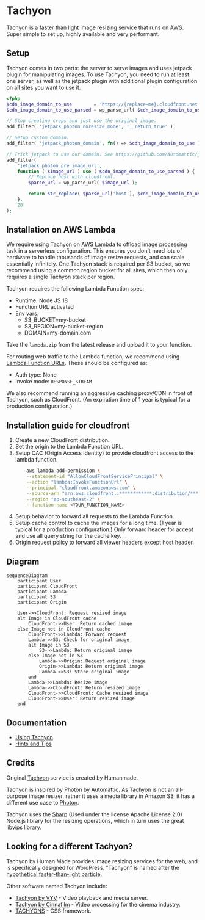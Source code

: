 # Tachyon

Tachyon is a faster than light image resizing service that runs on AWS. Super simple to set up, highly available and very performant.

## Setup

Tachyon comes in two parts: the server to serve images and uses jetpack plugin for manipulating images. To use Tachyon, you need to run at least one server, as well as the jetpack plugin with additional plugin configuration on all sites you want to use it.

```php
<?php
$cdn_image_domain_to_use        = 'https://{replace-me}.cloudfront.net'
$cdn_image_domain_to_use_parsed = wp_parse_url( $cdn_image_domain_to_use );

// Stop creating crops and just use the original image.
add_filter( 'jetpack_photon_noresize_mode', '__return_true' );

// Setup custom domain.
add_filter( 'jetpack_photon_domain', fn() => $cdn_image_domain_to_use );

// Trick jetpack to use our domain. See https://github.com/Automattic/jetpack/blob/946220362c7db84cad03c7fae4c76c5930b46fd5/projects/packages/image-cdn/src/class-image-cdn-core.php#L163-L175
add_filter(
	'jetpack_photon_pre_image_url',
	function ( $image_url ) use ( $cdn_image_domain_to_use_parsed ) {
		// Replace host with cloudfront.
		$parse_url = wp_parse_url( $image_url );

		return str_replace( $parse_url['host'], $cdn_image_domain_to_use_parsed['host'], $image_url );
	},
	20
);
```

## Installation on AWS Lambda

We require using Tachyon on [AWS Lambda](https://aws.amazon.com/lambda/details/) to offload image processing task in a serverless configuration. This ensures you don't need lots of hardware to handle thousands of image resize requests, and can scale essentially infinitely. One Tachyon stack is required per S3 bucket, so we recommend using a common region bucket for all sites, which then only requires a single Tachyon stack per region.

Tachyon requires the following Lambda Function spec:

- Runtime: Node JS 18
- Function URL activated
- Env vars:
  - S3_BUCKET=my-bucket
  - S3_REGION=my-bucket-region
  - DOMAIN=my-domain.com

Take the `lambda.zip` from the latest release and upload it to your function.

For routing web traffic to the Lambda function, we recommend using [Lambda Function URLs](https://docs.aws.amazon.com/lambda/latest/dg/urls-configuration.html). These should be configured as:

- Auth type: None
- Invoke mode: `RESPONSE_STREAM`

We also recommend running an aggressive caching proxy/CDN in front of Tachyon, such as CloudFront. (An expiration time of 1 year is typical for a production configuration.)

## Installation guide for cloudfront

1. Create a new CloudFront distribution.
1. Set the origin to the Lambda Function URL.
1. Setup OAC (Origin Access Identity) to provide cloudfront access to the lambda function.
	```bash
		aws lambda add-permission \
		--statement-id "AllowCloudFrontServicePrincipal" \
		--action "lambda:InvokeFunctionUrl" \
		--principal "cloudfront.amazonaws.com" \
		--source-arn "arn:aws:cloudfront::************:distribution/***********" \
		--region "ap-southeast-2" \
		--function-name <YOUR_FUNCTION_NAME>
	```
1. Setup behavior to forward all requests to the Lambda Function.
1. Setup cache control to cache the images for a long time. (1 year is typical for a production configuration.) Only forward header for accept and use all query string for the cache key.
1. Origin request policy to forward all viewer headers except host header.

## Diagram

```mermaid
sequenceDiagram
    participant User
    participant CloudFront
    participant Lambda
    participant S3
    participant Origin

    User->>CloudFront: Request resized image
    alt Image in CloudFront cache
        CloudFront->>User: Return cached image
    else Image not in CloudFront cache
        CloudFront->>Lambda: Forward request
        Lambda->>S3: Check for original image
        alt Image in S3
            S3->>Lambda: Return original image
        else Image not in S3
            Lambda->>Origin: Request original image
            Origin->>Lambda: Return original image
            Lambda->>S3: Store original image
        end
        Lambda->>Lambda: Resize image
        Lambda->>CloudFront: Return resized image
        CloudFront->>CloudFront: Cache resized image
        CloudFront->>User: Return resized image
    end
```


## Documentation

* [Using Tachyon](./docs/using.md)
* [Hints and Tips](./docs/tips.md)

## Credits

Original [Tachyon](https://github.com/humanmade/tachyon) service is created by Humanmade.

Tachyon is inspired by Photon by Automattic. As Tachyon is not an all-purpose image resizer, rather it uses a media library in Amazon S3, it has a different use case to [Photon](https://jetpack.com/support/photon/).

Tachyon uses the [Sharp](https://github.com/lovell/sharp) (Used under the license Apache License 2.0) Node.js library for the resizing operations, which in turn uses the great libvips library.


## Looking for a different Tachyon?

Tachyon by Human Made provides image resizing services for the web, and is specifically designed for WordPress. "Tachyon" is named after the [hypothetical faster-than-light particle](https://en.wikipedia.org/wiki/Tachyon).

Other software named Tachyon include:

* [Tachyon by VYV](https://tachyon.video/) - Video playback and media server.
* [Tachyon by Cinnafilm](https://cinnafilm.com/product/tachyon/) - Video processing for the cinema industry.
* [TACHYONS](https://tachyons.io/) - CSS framework.
